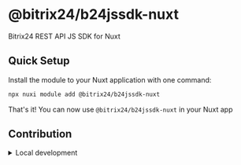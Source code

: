 # @bitrix24/b24jssdk-nuxt

Bitrix24 REST API JS SDK for Nuxt

## Quick Setup

Install the module to your Nuxt application with one command:

```bash
npx nuxi module add @bitrix24/b24jssdk-nuxt
```

That's it! You can now use `@bitrix24/b24jssdk-nuxt` in your Nuxt app

## Contribution

<details>
  <summary>Local development</summary>

  ```bash
  # Install dependencies
  npm install
  
  # Generate type stubs
  npm run dev:prepare
  
  # Develop with the playground
  npm run dev
  
  # Build the playground
  npm run dev:build
  
  # Run ESLint
  npm run lint
  
  # Run Vitest
  npm run test
  npm run test:watch
  
  # Release new version
  npm run release
  ```

</details>